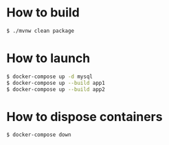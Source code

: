 # How to build

```bash
$ ./mvnw clean package
```

# How to launch

```bash
$ docker-compose up -d mysql
$ docker-compose up --build app1
$ docker-compose up --build app2
```

# How to dispose containers

```bash
$ docker-compose down
```
